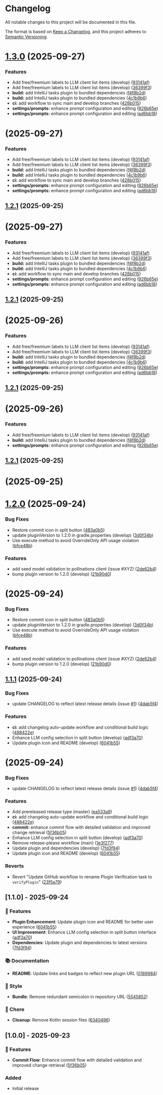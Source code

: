 # Changelog

All notable changes to this project will be documented in this file.

The format is based on [Keep a Changelog](https://keepachangelog.com/en/1.0.0/),
and this project adheres to [Semantic Versioning](https://semver.org/spec/v2.0.0.html).


# [1.3.0](https://github.com/FrancoStino/commit-ai-jetbrains-plugin/compare/1.2.1...1.3.0) (2025-09-27)


### Features

* Add free/freemium labels to LLM client list items (develop) ([93141af](https://github.com/FrancoStino/commit-ai-jetbrains-plugin/commit/93141afd1a3900ec0b85b8e7f1a3a54dc069529d))
* Add free/freemium labels to LLM client list items (develop) ([36399f3](https://github.com/FrancoStino/commit-ai-jetbrains-plugin/commit/36399f311863e329efee4c5c7987c51bc7cbc9ff))
* **build:** add IntelliJ tasks plugin to bundled dependencies ([f4f8b2d](https://github.com/FrancoStino/commit-ai-jetbrains-plugin/commit/f4f8b2d33d25bdd821730f2206bc9900a61c9ebc))
* **build:** add IntelliJ tasks plugin to bundled dependencies ([4c1b9b6](https://github.com/FrancoStino/commit-ai-jetbrains-plugin/commit/4c1b9b6b84fb89b1953048664d78b78b772cc423))
* **ci:** add workflow to sync main and develop branches ([428b015](https://github.com/FrancoStino/commit-ai-jetbrains-plugin/commit/428b0150c2a836d1c4193a403329c4d1dc0c0ac3))
* **settings/prompts:** enhance prompt configuration and editing ([926b65e](https://github.com/FrancoStino/commit-ai-jetbrains-plugin/commit/926b65e0e18365cd70a82d03f8a20d929d8b375b))
* **settings/prompts:** enhance prompt configuration and editing ([ad6bb18](https://github.com/FrancoStino/commit-ai-jetbrains-plugin/commit/ad6bb18ebb816a7facba469d5483e1cf39aad095))



#  (2025-09-27)


### Features

* Add free/freemium labels to LLM client list items (develop) ([93141af](https://github.com/FrancoStino/commit-ai-jetbrains-plugin/commit/93141afd1a3900ec0b85b8e7f1a3a54dc069529d))
* Add free/freemium labels to LLM client list items (develop) ([36399f3](https://github.com/FrancoStino/commit-ai-jetbrains-plugin/commit/36399f311863e329efee4c5c7987c51bc7cbc9ff))
* **build:** add IntelliJ tasks plugin to bundled dependencies ([f4f8b2d](https://github.com/FrancoStino/commit-ai-jetbrains-plugin/commit/f4f8b2d33d25bdd821730f2206bc9900a61c9ebc))
* **build:** add IntelliJ tasks plugin to bundled dependencies ([4c1b9b6](https://github.com/FrancoStino/commit-ai-jetbrains-plugin/commit/4c1b9b6b84fb89b1953048664d78b78b772cc423))
* **ci:** add workflow to sync main and develop branches ([428b015](https://github.com/FrancoStino/commit-ai-jetbrains-plugin/commit/428b0150c2a836d1c4193a403329c4d1dc0c0ac3))
* **settings/prompts:** enhance prompt configuration and editing ([926b65e](https://github.com/FrancoStino/commit-ai-jetbrains-plugin/commit/926b65e0e18365cd70a82d03f8a20d929d8b375b))
* **settings/prompts:** enhance prompt configuration and editing ([ad6bb18](https://github.com/FrancoStino/commit-ai-jetbrains-plugin/commit/ad6bb18ebb816a7facba469d5483e1cf39aad095))



## [1.2.1](https://github.com/FrancoStino/commit-ai-jetbrains-plugin/compare/1.2.0...1.2.1) (2025-09-25)



#  (2025-09-27)


### Features

* Add free/freemium labels to LLM client list items (develop) ([93141af](https://github.com/FrancoStino/commit-ai-jetbrains-plugin/commit/93141afd1a3900ec0b85b8e7f1a3a54dc069529d))
* Add free/freemium labels to LLM client list items (develop) ([36399f3](https://github.com/FrancoStino/commit-ai-jetbrains-plugin/commit/36399f311863e329efee4c5c7987c51bc7cbc9ff))
* **build:** add IntelliJ tasks plugin to bundled dependencies ([f4f8b2d](https://github.com/FrancoStino/commit-ai-jetbrains-plugin/commit/f4f8b2d33d25bdd821730f2206bc9900a61c9ebc))
* **build:** add IntelliJ tasks plugin to bundled dependencies ([4c1b9b6](https://github.com/FrancoStino/commit-ai-jetbrains-plugin/commit/4c1b9b6b84fb89b1953048664d78b78b772cc423))
* **ci:** add workflow to sync main and develop branches ([428b015](https://github.com/FrancoStino/commit-ai-jetbrains-plugin/commit/428b0150c2a836d1c4193a403329c4d1dc0c0ac3))
* **settings/prompts:** enhance prompt configuration and editing ([926b65e](https://github.com/FrancoStino/commit-ai-jetbrains-plugin/commit/926b65e0e18365cd70a82d03f8a20d929d8b375b))
* **settings/prompts:** enhance prompt configuration and editing ([ad6bb18](https://github.com/FrancoStino/commit-ai-jetbrains-plugin/commit/ad6bb18ebb816a7facba469d5483e1cf39aad095))



## [1.2.1](https://github.com/FrancoStino/commit-ai-jetbrains-plugin/compare/1.2.0...1.2.1) (2025-09-25)



#  (2025-09-26)


### Features

* Add free/freemium labels to LLM client list items (develop) ([93141af](https://github.com/FrancoStino/commit-ai-jetbrains-plugin/commit/93141afd1a3900ec0b85b8e7f1a3a54dc069529d))
* Add free/freemium labels to LLM client list items (develop) ([36399f3](https://github.com/FrancoStino/commit-ai-jetbrains-plugin/commit/36399f311863e329efee4c5c7987c51bc7cbc9ff))
* **build:** add IntelliJ tasks plugin to bundled dependencies ([f4f8b2d](https://github.com/FrancoStino/commit-ai-jetbrains-plugin/commit/f4f8b2d33d25bdd821730f2206bc9900a61c9ebc))
* **build:** add IntelliJ tasks plugin to bundled dependencies ([4c1b9b6](https://github.com/FrancoStino/commit-ai-jetbrains-plugin/commit/4c1b9b6b84fb89b1953048664d78b78b772cc423))
* **settings/prompts:** enhance prompt configuration and editing ([926b65e](https://github.com/FrancoStino/commit-ai-jetbrains-plugin/commit/926b65e0e18365cd70a82d03f8a20d929d8b375b))
* **settings/prompts:** enhance prompt configuration and editing ([ad6bb18](https://github.com/FrancoStino/commit-ai-jetbrains-plugin/commit/ad6bb18ebb816a7facba469d5483e1cf39aad095))



## [1.2.1](https://github.com/FrancoStino/commit-ai-jetbrains-plugin/compare/1.2.0...1.2.1) (2025-09-25)



#  (2025-09-26)


### Features

* Add free/freemium labels to LLM client list items (develop) ([93141af](https://github.com/FrancoStino/commit-ai-jetbrains-plugin/commit/93141afd1a3900ec0b85b8e7f1a3a54dc069529d))
* **build:** add IntelliJ tasks plugin to bundled dependencies ([f4f8b2d](https://github.com/FrancoStino/commit-ai-jetbrains-plugin/commit/f4f8b2d33d25bdd821730f2206bc9900a61c9ebc))
* **settings/prompts:** enhance prompt configuration and editing ([926b65e](https://github.com/FrancoStino/commit-ai-jetbrains-plugin/commit/926b65e0e18365cd70a82d03f8a20d929d8b375b))



## [1.2.1](https://github.com/FrancoStino/commit-ai-jetbrains-plugin/compare/1.2.0...1.2.1) (2025-09-25)



#  (2025-09-25)



# [1.2.0](https://github.com/FrancoStino/commit-ai-jetbrains-plugin/compare/1.1.1...1.2.0) (2025-09-24)


### Bug Fixes

* Restore commit icon in split button ([483a0b5](https://github.com/FrancoStino/commit-ai-jetbrains-plugin/commit/483a0b5f3e324e0f937a91dd3821f9bcbbc4ae7a))
* update pluginVersion to 1.2.0 in gradle.properties (develop) ([3d0f34b](https://github.com/FrancoStino/commit-ai-jetbrains-plugin/commit/3d0f34bff696d58e3de547c292f195f4d1b51f7d))
* Use execute method to avoid OverrideOnly API usage violation ([bfce48b](https://github.com/FrancoStino/commit-ai-jetbrains-plugin/commit/bfce48b47b00f8fd4a293406e57cc484daf41471))


### Features

* add seed model validation to pollinations client (issue #XYZ) ([2de62b4](https://github.com/FrancoStino/commit-ai-jetbrains-plugin/commit/2de62b4904c2091d4859194055a73f4cb4ee1795))
* bump plugin version to 1.2.0 (develop) ([21b90d0](https://github.com/FrancoStino/commit-ai-jetbrains-plugin/commit/21b90d021e97349e6c54465d7c83fe5bfedc6118))



#  (2025-09-24)


### Bug Fixes

* Restore commit icon in split button ([483a0b5](https://github.com/FrancoStino/commit-ai-jetbrains-plugin/commit/483a0b5f3e324e0f937a91dd3821f9bcbbc4ae7a))
* update pluginVersion to 1.2.0 in gradle.properties (develop) ([3d0f34b](https://github.com/FrancoStino/commit-ai-jetbrains-plugin/commit/3d0f34bff696d58e3de547c292f195f4d1b51f7d))
* Use execute method to avoid OverrideOnly API usage violation ([bfce48b](https://github.com/FrancoStino/commit-ai-jetbrains-plugin/commit/bfce48b47b00f8fd4a293406e57cc484daf41471))


### Features

* add seed model validation to pollinations client (issue #XYZ) ([2de62b4](https://github.com/FrancoStino/commit-ai-jetbrains-plugin/commit/2de62b4904c2091d4859194055a73f4cb4ee1795))
* bump plugin version to 1.2.0 (develop) ([21b90d0](https://github.com/FrancoStino/commit-ai-jetbrains-plugin/commit/21b90d021e97349e6c54465d7c83fe5bfedc6118))



## [1.1.1](https://github.com/FrancoStino/commit-ai-jetbrains-plugin/compare/1.1.0...1.1.1) (2025-09-24)


### Bug Fixes

* update CHANGELOG to reflect latest release details (issue [#1](https://github.com/FrancoStino/commit-ai-jetbrains-plugin/issues/1)) ([4dab5f4](https://github.com/FrancoStino/commit-ai-jetbrains-plugin/commit/4dab5f4fa50388d947f0c4675076996ddfc43c20))


### Features

* **ci:** add changelog auto-update workflow and conditional build logic ([488422e](https://github.com/FrancoStino/commit-ai-jetbrains-plugin/commit/488422e5d6f4a43a711b4a673d5b7a29ebc06c41))
* Enhance LLM config selection in split button (develop) ([adf3a70](https://github.com/FrancoStino/commit-ai-jetbrains-plugin/commit/adf3a705cdea7749048ec2486772df1de8d5ddd0))
* Update plugin icon and README (develop) ([6041b55](https://github.com/FrancoStino/commit-ai-jetbrains-plugin/commit/6041b55ab10676e72bd2c2702855898e78f44b1e))



#  (2025-09-24)


### Bug Fixes

* update CHANGELOG to reflect latest release details (issue [#1](https://github.com/FrancoStino/commit-ai-jetbrains-plugin/issues/1)) ([4dab5f4](https://github.com/FrancoStino/commit-ai-jetbrains-plugin/commit/4dab5f4fa50388d947f0c4675076996ddfc43c20))


### Features

* Add prereleased release type (master) ([ea533a9](https://github.com/FrancoStino/commit-ai-jetbrains-plugin/commit/ea533a9a35004db32718f8a34a6b35cd8665de58))
* **ci:** add changelog auto-update workflow and conditional build logic ([488422e](https://github.com/FrancoStino/commit-ai-jetbrains-plugin/commit/488422e5d6f4a43a711b4a673d5b7a29ebc06c41))
* **commit:** enhance commit flow with detailed validation and improved change retrieval ([5f36b05](https://github.com/FrancoStino/commit-ai-jetbrains-plugin/commit/5f36b05854df6f999bf2ae0d08f525b4b8c419a7))
* Enhance LLM config selection in split button (develop) ([adf3a70](https://github.com/FrancoStino/commit-ai-jetbrains-plugin/commit/adf3a705cdea7749048ec2486772df1de8d5ddd0))
* Remove release-please workflow (main) ([1e3f277](https://github.com/FrancoStino/commit-ai-jetbrains-plugin/commit/1e3f2777f9cfe723c7854bca0a79182a92044bff))
* Update plugin and dependencies (develop) ([7fd3f94](https://github.com/FrancoStino/commit-ai-jetbrains-plugin/commit/7fd3f94bd0dde3779c10a812de439ee5a6e9e91a))
* Update plugin icon and README (develop) ([6041b55](https://github.com/FrancoStino/commit-ai-jetbrains-plugin/commit/6041b55ab10676e72bd2c2702855898e78f44b1e))


### Reverts

* Revert "Update GitHub workflow to rename Plugin Verification task to `verifyPlugin`" ([23f5a79](https://github.com/FrancoStino/commit-ai-jetbrains-plugin/commit/23f5a795ebe545fde9d78b29e21786abe44cfb85))




## [1.1.0] - 2025-09-24

### 🚀 Features
- **Plugin Enhancement**: Update plugin icon and README for better user experience ([6041b55](https://github.com/your-repo/commit/6041b55))
- **UI Improvement**: Enhance LLM config selection in split button interface ([adf3a70](https://github.com/your-repo/commit/adf3a70))
- **Dependencies**: Update plugin and dependencies to latest versions ([7fd3f94](https://github.com/your-repo/commit/7fd3f94))

### 📚 Documentation
- **README**: Update links and badges to reflect new plugin URL ([0189984](https://github.com/your-repo/commit/0189984))

### 🎨 Style
- **Bundle**: Remove redundant semicolon in repository URL ([5545852](https://github.com/your-repo/commit/5545852))

### 🧹 Chore
- **Cleanup**: Remove Kotlin session files ([6340496](https://github.com/your-repo/commit/6340496))

## [1.0.0] - 2025-09-23

### 🚀 Features
- **Commit Flow**: Enhance commit flow with detailed validation and improved change retrieval ([5f36b05](https://github.com/your-repo/commit/5f36b05))

### Added
- Initial release
